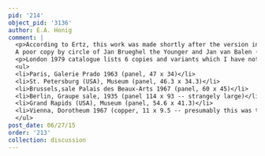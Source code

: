 ```yaml
---
pid: '214'
object_pid: '3136'
author: E.A. Honig
comment: |
  <p>According to Ertz, this work was made shortly after the version in Milan (please see <a href="/object/flower-garland-around-the-virgin-and-child-milan">Flower Garland Around the Virgin and Child (Milan)</a> c. 1607-08).<br />
  A poor copy by circle of Jan Brueghel the Younger and Jan van Balen (34 x 26 cm), sold by Christie's, London, Dec. 16, 1988, #118 as a follower of Jan Brueghel the Elder.</p>
  <p>London 1979 catalogue lists 6 copies and variants which I have not checked:</p>
  <ul>
  <li>Paris, Galerie Prado 1963 (panel, 47 x 34)</li>
  <li>St. Petersburg (USA), Museum (panel, 46.3 x 34.3)</li>
  <li>Brussels,sale Palais des Beaux-Arts 1967 (panel, 60 x 45)</li>
  <li>Berlin, Graupe sale, 1935 (panel 114 x 93 -- strangely large)</li>
  <li>Grand Rapids (USA), Museum (panel, 54.6 x 41.3)</li>
  <li>Vienna, Dorotheum 1967 (copper, 11 x 9.5 -- presumably this was translated into inches at some point)</li>
  </ul>
post_date: 06/27/15
order: '213'
collection: discussion
---
```

